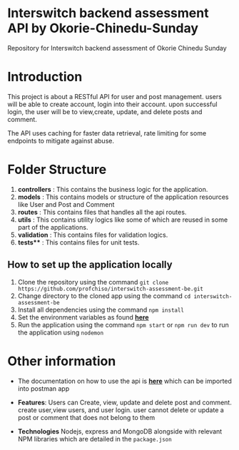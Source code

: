 # Interswitch backend assessment API by Okorie-Chinedu-Sunday

Repository for Interswitch backend assessment of Okorie Chinedu Sunday

# Introduction

This project is about a RESTful API for user and post management. users will be able to create account, login into their account. upon successful login, the user will be to view,create, update, and delete posts and comment.

The API uses caching for faster data retrieval, rate limiting for some endpoints to mitigate against abuse.

# Folder Structure

1. **controllers** : This contains the business logic for the application.
2. **models** : This contains models or structure of the application resources like User and Post and Comment
3. **routes** : This contains files that handles all the api routes.
4. **utils** : This contains utility logics like some of which are reused in some part of the applications.
5. **validation** : This contains files for validation logics.
6. **tests\*\*** : This contains files for unit tests.

## How to set up the application locally

1. Clone the repository using the command `git clone https://github.com/profchiso/interswitch-assessment-be.git`
2. Change directory to the cloned app using the command `cd interswitch-assessment-be`
3. Install all dependencies using the command `npm install`
4. Set the environment variables as found **[here](https://github.com/profchiso/interswitch-assessment-be/blob/main/env.example.txt)**
5. Run the application using the command `npm start` or `npm run dev` to run the application using `nodemon`

# Other information

- The documentation on how to use the api is **[here](https://github.com/profchiso/interswitch-assessment-be/blob/main/Interswitch-assessment.postman_collection.json)** which can be imported into postman app

- **Features**: Users can Create, view, update and delete post and comment. create user,view users, and user login. user cannot delete or update a post or comment that does not belong to them

- **Technologies** Nodejs, express and MongoDB alongside with relevant NPM libraries which are detailed in the `package.json`
